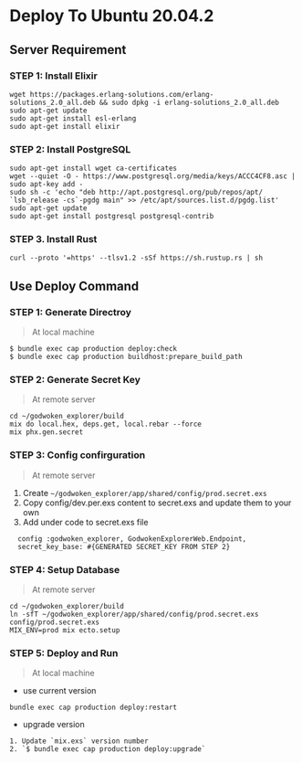 
# Deploy To Ubuntu 20.04.2

## Server Requirement

### STEP 1: Install Elixir

```code
wget https://packages.erlang-solutions.com/erlang-solutions_2.0_all.deb && sudo dpkg -i erlang-solutions_2.0_all.deb
sudo apt-get update
sudo apt-get install esl-erlang
sudo apt-get install elixir
```

### STEP 2: Install PostgreSQL

```code
sudo apt-get install wget ca-certificates
wget --quiet -O - https://www.postgresql.org/media/keys/ACCC4CF8.asc | sudo apt-key add -
sudo sh -c 'echo "deb http://apt.postgresql.org/pub/repos/apt/ `lsb_release -cs`-pgdg main" >> /etc/apt/sources.list.d/pgdg.list'
sudo apt-get update
sudo apt-get install postgresql postgresql-contrib
```

### STEP 3. Install Rust

```code
curl --proto '=https' --tlsv1.2 -sSf https://sh.rustup.rs | sh
```

## Use Deploy Command

### STEP 1: Generate Directroy
> At local machine

```code
$ bundle exec cap production deploy:check
$ bundle exec cap production buildhost:prepare_build_path
```

### STEP 2: Generate Secret Key
> At remote server

```code
cd ~/godwoken_explorer/build
mix do local.hex, deps.get, local.rebar --force
mix phx.gen.secret
```

### STEP 3: Config confirguration
> At remote server

1. Create `~/godwoken_explorer/app/shared/config/prod.secret.exs`
2. Copy config/dev.per.exs content to secret.exs and update them to your own
3. Add under code to secret.exs file
```
  config :godwoken_explorer, GodwokenExplorerWeb.Endpoint,
  secret_key_base: #{GENERATED SECRET_KEY FROM STEP 2}
```
### STEP 4: Setup Database
> At remote server

```code
cd ~/godwoken_explorer/build
ln -sfT ~/godwoken_explorer/app/shared/config/prod.secret.exs  config/prod.secret.exs
MIX_ENV=prod mix ecto.setup
```

### STEP 5: Deploy and Run
> At local machine

- use current version

```code
bundle exec cap production deploy:restart
```

- upgrade version
```
1. Update `mix.exs` version number
2. `$ bundle exec cap production deploy:upgrade`
```
